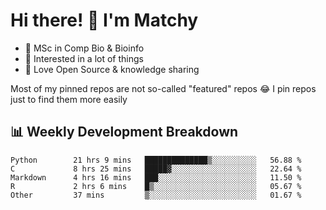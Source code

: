 # Hi there! 👋 I'm Matchy

- 🧬 MSc in Comp Bio & Bioinfo
- 🎈 Interested in a lot of things
- 💜 Love Open Source & knowledge sharing

Most of my pinned repos are not so-called "featured" repos 😂 I pin repos just to find them more easily

## 📊 Weekly Development Breakdown

<!--START_SECTION:waka-->

```text
Python        21 hrs 9 mins   ██████████████▒░░░░░░░░░░   56.88 %
C             8 hrs 25 mins   █████▓░░░░░░░░░░░░░░░░░░░   22.64 %
Markdown      4 hrs 16 mins   ███░░░░░░░░░░░░░░░░░░░░░░   11.50 %
R             2 hrs 6 mins    █▒░░░░░░░░░░░░░░░░░░░░░░░   05.67 %
Other         37 mins         ▒░░░░░░░░░░░░░░░░░░░░░░░░   01.67 %
```

<!--END_SECTION:waka-->
